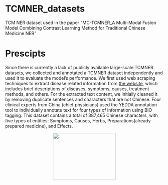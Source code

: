 # TCMNER_datasets
TCM NER dataset used in the paper "MC-TCMNER_A Multi-Modal Fusion Model Combining Contrast Learning Method for Traditional Chinese Medicine NER"
# Prescipts
Since there is currently a lack of publicly available large-scale TCMNER datasets, we collected and annotated a TCMNER dataset independently and used it to evaluate the model’s performance. We first used web scraping techniques to extract disease related information from [the website](https://www.zhzyw.com/jbdq.html), which includes brief descriptions of diseases, symptoms, causes, treatment methods, and others. For the extracted text content, we initially cleaned it by removing duplicate sentences and characters that are not Chinese. Four clinical experts from China (chief physicians) used the YEDDA annotation tool to individually annotate text for four types of information using BIO tagging. This dataset contains a total of 387,465 Chinese characters, with five types of entities: Symptoms, Causes, Herbs, Preparations(already prepared medicine), and Effects.
<p align="center">
    <img src="https://github.com/cshan-github/TCM_NER_datasets/blob/main/1.jpg" width="200" height="150">
